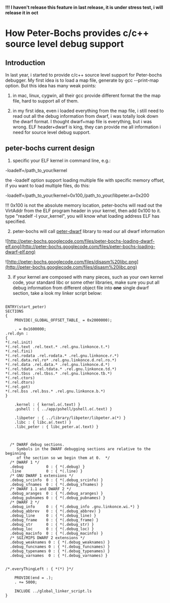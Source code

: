 **!!! I haven't release this feature in last release, it is under stress test, i will release it in oct**

# How Peter-Bochs provides c/c++ source level debug support #
## Introduction ##

In last year, i started to provide c/c++ source level support for Peter-bochs debugger. My first idea is to load a map file, generate by gcc --print-map option. But this idea has many weak points:


1) in mac, linux, cygwin, all their gcc provide different format the the map file, hard to support all of them.

2) in my first idea, even i loaded everything from the map file, i still need to read out all the debug information from dwarf, i was totally look down the dwarf format. I thought dwarf+map file is everything, but i was wrong. ELF header+dwarf is king, they can provide me all information i need for source level debug support.

## peter-bochs current design ##

1) specific your ELF kernel in command line, e.g.:

-loadelf=/path\_to\_your/kernel

the -loadelf option support loading multiple file with specific memory offset, if you want to load multiple files, do this:

-loadelf=/path\_to\_your/kernel=0x100,/path\_to\_your/libpeter.a=0x200

!!! 0x100 is not the absolute memory location, peter-bochs will read out the VirtAddr from the ELF program header in your kernel, then add 0x100 to it. type "readelf -l your\_kernel", you will know what loading address ELF has specified.

2) peter-bochs will call [peter-dwarf](https://code.google.com/p/peter-dwarf/) library to read our all dwarf information

![http://peter-bochs.googlecode.com/files/peter-bochs-loading-dwarf-elf.png](http://peter-bochs.googlecode.com/files/peter-bochs-loading-dwarf-elf.png)

![http://peter-bochs.googlecode.com/files/disasm%20libc.png](http://peter-bochs.googlecode.com/files/disasm%20libc.png)

3) if your kernel are composed with many pieces, such as your own kernel code, your standard libc or some other libraries, make sure you put all debug information from different object file into **one** single dwarf section, take a look my linker script below:

```

ENTRY(start_peter)
SECTIONS
{
	PROVIDE(_GLOBAL_OFFSET_TABLE_ = 0x2000000);
	
	. = 0x1600000;
.rel.dyn :
{
*(.rel.init)
*(.rel.text .rel.text.* .rel.gnu.linkonce.t.*)
*(.rel.fini)
*(.rel.rodata .rel.rodata.* .rel.gnu.linkonce.r.*)
*(.rel.data.rel.ro* .rel.gnu.linkonce.d.rel.ro.*)
*(.rel.data .rel.data.* .rel.gnu.linkonce.d.*)
*(.rel.tdata .rel.tdata.* .rel.gnu.linkonce.td.*)
*(.rel.tbss .rel.tbss.* .rel.gnu.linkonce.tb.*)
*(.rel.ctors)
*(.rel.dtors)
*(.rel.got)
*(.rel.bss .rel.bss.* .rel.gnu.linkonce.b.*)
}

	.kernel : { kernel.o(.text) }
	.pshell : { ../app/pshell/pshell.o(.text) }
	
	.libpeter : { ../library/libpeter/libpeter.a(*) }
	.libc : { libc.a(.text) }
	.libc_peter : { libc_peter.a(.text) }



  /* DWARF debug sections.
     Symbols in the DWARF debugging sections are relative to the beginning
     of the section so we begin them at 0.  */
  /* DWARF 1 */
  .debug          0 : { *(.debug) }
  .line           0 : { *(.line) }
  /* GNU DWARF 1 extensions */
  .debug_srcinfo  0 : { *(.debug_srcinfo) }
  .debug_sfnames  0 : { *(.debug_sfnames) }
  /* DWARF 1.1 and DWARF 2 */
  .debug_aranges  0 : { *(.debug_aranges) }
  .debug_pubnames 0 : { *(.debug_pubnames) }
  /* DWARF 2 */
  .debug_info     0 : { *(.debug_info .gnu.linkonce.wi.*) }
  .debug_abbrev   0 : { *(.debug_abbrev) }
  .debug_line     0 : { *(.debug_line) }
  .debug_frame    0 : { *(.debug_frame) }
  .debug_str      0 : { *(.debug_str) }
  .debug_loc      0 : { *(.debug_loc) }
  .debug_macinfo  0 : { *(.debug_macinfo) }
  /* SGI/MIPS DWARF 2 extensions */
  .debug_weaknames 0 : { *(.debug_weaknames) }
  .debug_funcnames 0 : { *(.debug_funcnames) }
  .debug_typenames 0 : { *(.debug_typenames) }
  .debug_varnames  0 : { *(.debug_varnames) }


/*.everyThingLeft : { *(*) }*/

	PROVIDE(end = .);
	. += 5000;
	
	INCLUDE ../global_linker_script.ls
}
```